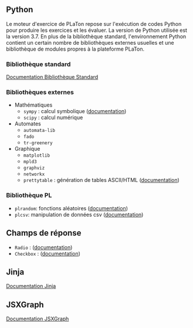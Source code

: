 ## Python

Le moteur d'exercice de PLaTon repose sur l'exécution de codes Python pour produire les exercices et les évaluer. La version de Python utilisée est la version 3.7. En plus de la bibliothèque standard, l'environnement Python contient un certain nombre de bibliothèques externes usuelles et une bibliothèque de modules propres à la plateforme PLaTon.

### Bibliothèque standard

[Documentation Bibliothèque Standard](https://docs.python.org/3/library/)

### Bibliothèques externes

* Mathématiques
    * `sympy` : calcul symbolique ([documentation](https://docs.sympy.org/latest/index.html))
    * `scipy` : calcul numérique
* Automates
    * `automata-lib`
    * `fado`
    * `tr-greenery`
* Graphique
    * `matplotlib`
    * `mpld3`
    * `graphviz`
    * `networkx`
    * `prettytable` : génération de tables ASCII/HTML ([documentation](https://pypi.org/project/prettytable/))

### Bibliothèque PL

* `plrandom`: fonctions aléatoires ([documentation](plrandom.md))
* `plcsv`: manipulation de données csv ([documentation](plcsv.md))

## Champs de réponse

* `Radio` : ([documentation](inputfields/radio.md))
* `Checkbox` : ([documentation](inputfields/checkbox.md))

## Jinja

[Documentation Jinja](https://jinja.palletsprojects.com/)

## JSXGraph

[Documentation JSXGraph](https://jsxgraph.uni-bayreuth.de/wp/docs/index.html)
